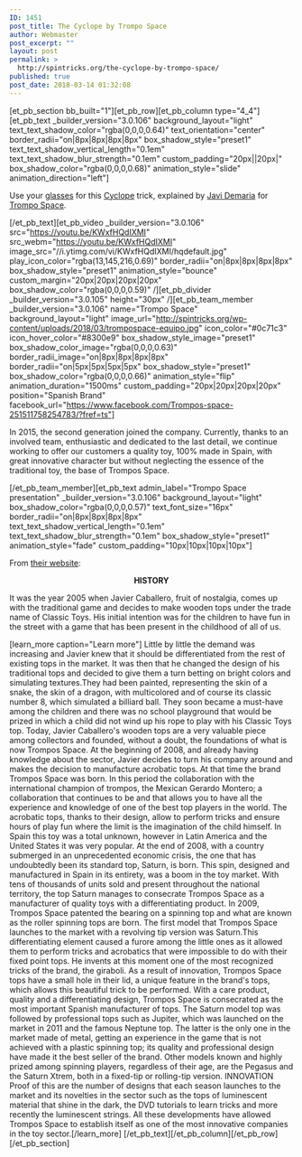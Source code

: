 ```yaml
---
ID: 1451
post_title: The Cyclope by Trompo Space
author: Webmaster
post_excerpt: ""
layout: post
permalink: >
  http://spintricks.org/the-cyclope-by-trompo-space/
published: true
post_date: 2018-03-14 01:32:08
---
```

[et_pb_section bb_built="1"][et_pb_row][et_pb_column type="4_4"][et_pb_text _builder_version="3.0.106" background_layout="light" text_text_shadow_color="rgba(0,0,0,0.64)" text_orientation="center" border_radii="on|8px|8px|8px|8px" box_shadow_style="preset1" text_text_shadow_vertical_length="0.1em" text_text_shadow_blur_strength="0.1em" custom_padding="20px||20px|" box_shadow_color="rgba(0,0,0,0.68)" animation_style="slide" animation_direction="left"]

Use your <a href="/tag/glasses">glasses</a> for this <a href="/tag/cyclope">Cyclope</a> trick, explained by <a href="/tag/javi-demaria">Javi Demaria</a> for <a href="/project-category/trompo-space">Trompo Space</a>.

[/et_pb_text][et_pb_video _builder_version="3.0.106" src="https://youtu.be/KWxfHQdIXMI" src_webm="https://youtu.be/KWxfHQdIXMI" image_src="//i.ytimg.com/vi/KWxfHQdIXMI/hqdefault.jpg" play_icon_color="rgba(13,145,216,0.69)" border_radii="on|8px|8px|8px|8px" box_shadow_style="preset1" animation_style="bounce" custom_margin="20px|20px|20px|20px" box_shadow_color="rgba(0,0,0,0.59)" /][et_pb_divider _builder_version="3.0.105" height="30px" /][et_pb_team_member _builder_version="3.0.106" name="Trompo Space" background_layout="light" image_url="http://spintricks.org/wp-content/uploads/2018/03/trompospace-equipo.jpg" icon_color="#0c71c3" icon_hover_color="#8300e9" box_shadow_style_image="preset1" box_shadow_color_image="rgba(0,0,0,0.63)" border_radii_image="on|8px|8px|8px|8px" border_radii="on|5px|5px|5px|5px" box_shadow_style="preset1" box_shadow_color="rgba(0,0,0,0.66)" animation_style="flip" animation_duration="1500ms" custom_padding="20px|20px|20px|20px" position="Spanish Brand" facebook_url="https://www.facebook.com/Trompos-space-251511758254783/?fref=ts"]

In 2015, the second generation joined the company. Currently, thanks to an involved team, enthusiastic and dedicated to the last detail, we continue working to offer our customers a quality toy, 100% made in Spain, with great innovative character but without neglecting the essence of the traditional toy, the base of Trompos Space.

[/et_pb_team_member][et_pb_text admin_label="Trompo Space presentation" _builder_version="3.0.106" background_layout="light" box_shadow_color="rgba(0,0,0,0.57)" text_font_size="16px" border_radii="on|8px|8px|8px|8px" text_text_shadow_vertical_length="0.1em" text_text_shadow_blur_strength="0.1em" box_shadow_style="preset1" animation_style="fade" custom_padding="10px|10px|10px|10px"]

From <a href="http://tromposspace.eu/">their website</a>:
<p style="text-align: center;"><strong>HISTORY</strong></p>
It was the year 2005 when Javier Caballero, fruit of nostalgia, comes up with the traditional game and decides to make wooden tops under the trade name of Classic Toys. His initial intention was for the children to have fun in the street with a game that has been present in the childhood of all of us.

[learn_more caption="Learn more"] Little by little the demand was increasing and Javier knew that it should be differentiated from the rest of existing tops in the market. It was then that he changed the design of his traditional tops and decided to give them a turn betting on bright colors and simulating textures.They had been painted, representing the skin of a snake, the skin of a dragon, with multicolored and of course its classic number 8, which simulated a billiard ball. They soon became a must-have among the children and there was no school playground that would be prized in which a child did not wind up his rope to play with his Classic Toys top. Today, Javier Caballero's wooden tops are a very valuable piece among collectors and founded, without a doubt, the foundations of what is now Trompos Space. At the beginning of 2008, and already having knowledge about the sector, Javier decides to turn his company around and makes the decision to manufacture acrobatic tops. At that time the brand Trompos Space was born. In this period the collaboration with the international champion of trompos, the Mexican Gerardo Montero; a collaboration that continues to be and that allows you to have all the experience and knowledge of one of the best top players in the world. The acrobatic tops, thanks to their design, allow to perform tricks and ensure hours of play fun where the limit is the imagination of the child himself. In Spain this toy was a total unknown, however in Latin America and the United States it was very popular. At the end of 2008, with a country submerged in an unprecedented economic crisis, the one that has undoubtedly been its standard top, Saturn, is born. This spin, designed and manufactured in Spain in its entirety, was a boom in the toy market. With tens of thousands of units sold and present throughout the national territory, the top Saturn manages to consecrate Trompos Space as a manufacturer of quality toys with a differentiating product. In 2009, Trompos Space patented the bearing on a spinning top and what are known as the roller spinning tops are born. The first model that Trompos Space launches to the market with a revolving tip version was Saturn.This differentiating element caused a furore among the little ones as it allowed them to perform tricks and acrobatics that were impossible to do with their fixed point tops. He invents at this moment one of the most recognized tricks of the brand, the giraboli. As a result of innovation, Trompos Space tops have a small hole in their lid, a unique feature in the brand's tops, which allows this beautiful trick to be performed. With a care product, quality and a differentiating design, Trompos Space is consecrated as the most important Spanish manufacturer of tops. The Saturn model top was followed by professional tops such as Jupiter, which was launched on the market in 2011 and the famous Neptune top. The latter is the only one in the market made of metal, getting an experience in the game that is not achieved with a plastic spinning top; its quality and professional design have made it the best seller of the brand. Other models known and highly prized among spinning players, regardless of their age, are the Pegasus and the Saturn Xtrem, both in a fixed-tip or rolling-tip version. INNOVATION Proof of this are the number of designs that each season launches to the market and its novelties in the sector such as the tops of luminescent material that shine in the dark, the DVD tutorials to learn tricks and more recently the luminescent strings. All these developments have allowed Trompos Space to establish itself as one of the most innovative companies in the toy sector.[/learn_more] [/et_pb_text][/et_pb_column][/et_pb_row][/et_pb_section]